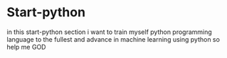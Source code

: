 # Start-python
in this start-python section i want to train myself python programming language to the fullest
and advance in machine learning using python so help me GOD
